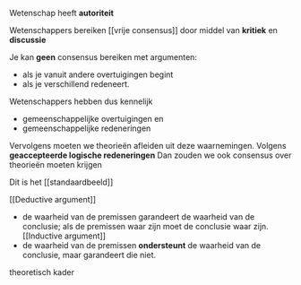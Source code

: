
Wetenschap heeft **autoriteit**

Wetenschappers bereiken [[vrije consensus]] door middel van **kritiek** en **discussie**

Je kan **geen** consensus bereiken met argumenten:
- als je vanuit andere overtuigingen begint
- als je verschillend redeneert.

Wetenschappers hebben dus kennelijk
- gemeenschappelijke overtuigingen en
- gemeenschappelijke redeneringen

Vervolgens moeten we theorieën afleiden uit deze waarnemingen.
Volgens **geaccepteerde logische redeneringen**
Dan zouden we ook consensus over theorieën moeten krijgen

Dit is het [[standaardbeeld]]

[[Deductive argument]]
- de waarheid van de premissen garandeert de waarheid van de conclusie; als de premissen waar zijn moet de conclusie waar zijn.
[[Inductive argument]]
- de waarheid van de premissen **ondersteunt** de waarheid van de conclusie, maar garandeert die niet. 

theoretisch kader
